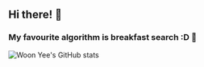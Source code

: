 ## Hi there! 👋

### My favourite algorithm is breakfast search :D 🍳

![Woon Yee's GitHub stats](https://github-readme-stats.vercel.app/api?username=woonyee28&count_private=true&show_icons=true&theme=tokyonight)
